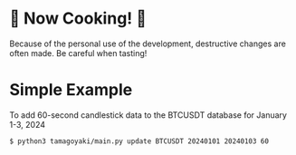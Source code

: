 # 🚧 Now Cooking! 🚧
Because of the personal use of the development, destructive changes are often made. Be careful when tasting!

# Simple Example

To add 60-second candlestick data to the BTCUSDT database for January 1-3, 2024
```
$ python3 tamagoyaki/main.py update BTCUSDT 20240101 20240103 60
```